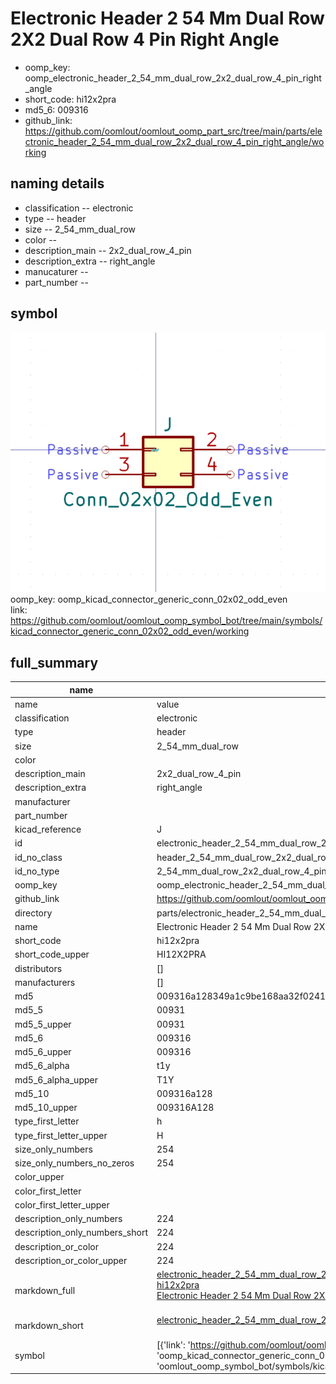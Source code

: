 # Electronic Header 2 54 Mm Dual Row 2X2 Dual Row 4 Pin Right Angle

  
* oomp_key: oomp_electronic_header_2_54_mm_dual_row_2x2_dual_row_4_pin_right_angle 
* short_code: hi12x2pra
* md5_6: 009316  
* github_link: https://github.com/oomlout/oomlout_oomp_part_src/tree/main/parts/electronic_header_2_54_mm_dual_row_2x2_dual_row_4_pin_right_angle/working  
## naming details
* classification -- electronic
* type -- header
* size -- 2_54_mm_dual_row
* color -- 
* description_main -- 2x2_dual_row_4_pin
* description_extra -- right_angle
* manucaturer -- 
* part_number -- 



## symbol

![](symbol/0/working/working_600.png)  
oomp_key: oomp_kicad_connector_generic_conn_02x02_odd_even  
link: https://github.com/oomlout/oomlout_oomp_symbol_bot/tree/main/symbols/kicad_connector_generic_conn_02x02_odd_even/working  


## full_summary
| name | value | 
| --- | --- | 
| name | value | 
| classification | electronic | 
| type | header | 
| size | 2_54_mm_dual_row | 
| color |  | 
| description_main | 2x2_dual_row_4_pin | 
| description_extra | right_angle | 
| manufacturer |  | 
| part_number |  | 
| kicad_reference | J | 
| id | electronic_header_2_54_mm_dual_row_2x2_dual_row_4_pin_right_angle | 
| id_no_class | header_2_54_mm_dual_row_2x2_dual_row_4_pin_right_angle | 
| id_no_type | 2_54_mm_dual_row_2x2_dual_row_4_pin_right_angle | 
| oomp_key | oomp_electronic_header_2_54_mm_dual_row_2x2_dual_row_4_pin_right_angle | 
| github_link | https://github.com/oomlout/oomlout_oomp_part_src/tree/main/parts/electronic_header_2_54_mm_dual_row_2x2_dual_row_4_pin_right_angle/working | 
| directory | parts/electronic_header_2_54_mm_dual_row_2x2_dual_row_4_pin_right_angle | 
| name | Electronic Header 2 54 Mm Dual Row 2X2 Dual Row 4 Pin Right Angle | 
| short_code | hi12x2pra | 
| short_code_upper | HI12X2PRA | 
| distributors | [] | 
| manufacturers | [] | 
| md5 | 009316a128349a1c9be168aa32f0241f | 
| md5_5 | 00931 | 
| md5_5_upper | 00931 | 
| md5_6 | 009316 | 
| md5_6_upper | 009316 | 
| md5_6_alpha | t1y | 
| md5_6_alpha_upper | T1Y | 
| md5_10 | 009316a128 | 
| md5_10_upper | 009316A128 | 
| type_first_letter | h | 
| type_first_letter_upper | H | 
| size_only_numbers | 254 | 
| size_only_numbers_no_zeros | 254 | 
| color_upper |  | 
| color_first_letter |  | 
| color_first_letter_upper |  | 
| description_only_numbers | 224 | 
| description_only_numbers_short | 224 | 
| description_or_color | 224 | 
| description_or_color_upper | 224 | 
| markdown_full | [electronic_header_2_54_mm_dual_row_2x2_dual_row_4_pin_right_angle](https://github.com/oomlout/oomlout_oomp_part_src/tree/main/parts/electronic_header_2_54_mm_dual_row_2x2_dual_row_4_pin_right_angle/working)<br>[hi12x2pra](https://github.com/oomlout/oomlout_oomp_part_src/tree/main/parts/electronic_header_2_54_mm_dual_row_2x2_dual_row_4_pin_right_angle/working)<br>[Electronic Header 2 54 Mm Dual Row 2X2 Dual Row 4 Pin Right Angle](https://github.com/oomlout/oomlout_oomp_part_src/tree/main/parts/electronic_header_2_54_mm_dual_row_2x2_dual_row_4_pin_right_angle/working)<br><br> | 
| markdown_short | [electronic_header_2_54_mm_dual_row_2x2_dual_row_4_pin_right_angle](https://github.com/oomlout/oomlout_oomp_part_src/tree/main/parts/electronic_header_2_54_mm_dual_row_2x2_dual_row_4_pin_right_angle/working)<br><br> | 
| symbol | [{'link': 'https://github.com/oomlout/oomlout_oomp_symbol_bot/tree/main/symbols/kicad_connector_generic_conn_02x02_odd_even', 'oomp_key': 'oomp_kicad_connector_generic_conn_02x02_odd_even', 'directory': 'oomlout_oomp_symbol_bot/symbols/kicad_connector_generic_conn_02x02_odd_even//working/working.kicad_sym'}] | 
